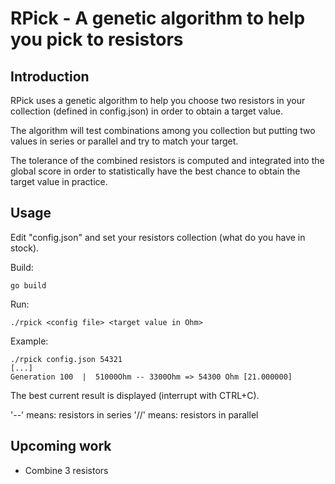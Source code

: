# RPick - A genetic algorithm to help you pick to resistors

## Introduction

RPick uses a genetic algorithm to help you choose two resistors in your collection (defined in config.json) in order to obtain a target value.

The algorithm will test combinations among you collection but putting two values in series or parallel and try to match your target.

The tolerance of the combined resistors is computed and integrated into the global score in order to statistically have the best chance to obtain the target value in practice.


## Usage

Edit "config.json" and set your resistors collection (what do you have in stock).

Build:

    go build

Run:

    ./rpick <config file> <target value in Ohm>

Example:

    ./rpick config.json 54321
    [...]
    Generation 100  |  51000Ohm -- 3300Ohm => 54300 Ohm [21.000000]


The best current result is displayed (interrupt with CTRL+C).

  '--' means: resistors in series
  '//' means: resistors in parallel

## Upcoming work

  - Combine 3 resistors
